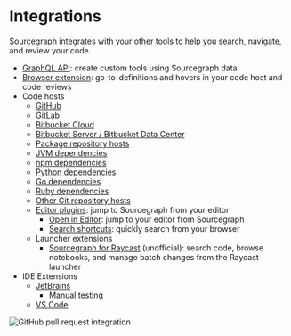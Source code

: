 # Integrations

Sourcegraph integrates with your other tools to help you search, navigate, and review your code.

- [GraphQL API](../api/graphql/index.md): create custom tools using Sourcegraph data
- [Browser extension](browser_extension/index.md): go-to-definitions and hovers in your code host and code reviews
- Code hosts
    - [GitHub](github.md)
    - [GitLab](gitlab.md)
    - [Bitbucket Cloud](bitbucket_cloud.md)
    - [Bitbucket Server / Bitbucket Data Center](bitbucket_server.md)
    - [Package repository hosts]()
    - [JVM dependencies](jvm.md)
    - [npm dependencies](npm.md)
    - [Python dependencies](python.md)
    - [Go dependencies](go.md)
    - [Ruby dependencies](ruby.md)
    - [Other Git repository hosts](../admin/external_service/other.md)
    - [Editor plugins](editor.md): jump to Sourcegraph from your editor
        - [Open in Editor](open_in_editor.md): jump to your editor from Sourcegraph
        - [Search shortcuts](browser_extension/how-tos/browser_search_engine.md): quickly search from your browser
    - Launcher extensions
        - [Sourcegraph for Raycast](https://www.raycast.com/bobheadxi/sourcegraph) (unofficial): search code, browse
        notebooks, and manage batch changes from the Raycast launcher
- IDE Extensions
    - [JetBrains](jetbrains/index.md)
        - [Manual testing](jetbrains/manual_testing.md)
    - [VS Code](vscode/index.md)

![GitHub pull request integration](https://storage.googleapis.com/sourcegraph-assets/code-graph/docs/github-pr.png)
